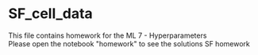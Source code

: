 # SF_cell_data
This file contains homework for the ML 7 - Hyperparameters <br />
Please open the notebook "homework" to see the solutions
SF homework
